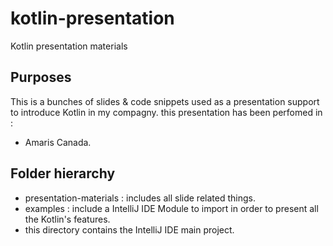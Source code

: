 # kotlin-presentation
Kotlin presentation materials

## Purposes
This is a bunches of slides & code snippets used as a presentation support to introduce Kotlin in my compagny.
this presentation has been perfomed in : 
- Amaris Canada.

## Folder hierarchy
- presentation-materials : includes all slide related things.
- examples : include a IntelliJ IDE Module to import in order to present all the Kotlin's features.
- this directory contains the IntelliJ IDE main project.
